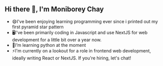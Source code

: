 ## Hi there 👋, I'm Moniborey Chay

<!--
**Moniborey/Moniborey** is a ✨ _special_ ✨ repository because its `README.md` (this file) appears on your GitHub profile.

Here are some ideas to get you started:

- 🔭 I’m currently working on ...
- 🌱 I’m currently learning ...
- 👯 I’m looking to collaborate on ...
- 🤔 I’m looking for help with ...
- 💬 Ask me about ...
- 📫 How to reach me: ...
- 😄 Pronouns: ...
- ⚡ Fun fact: ...
--> 
* 😄I've been enjoying learning programming ever since i printed out my first pyramid star pattern
* 🖥️I've been primarily coding in Javascript and use NextJS for web development for a little bit over a year now.
* 🌱I’m learning python at the moment
* ⚡I'm currently on a lookout for a role in frontend web development, ideally writing React or NextJS. If you're hiring, let's chat!
